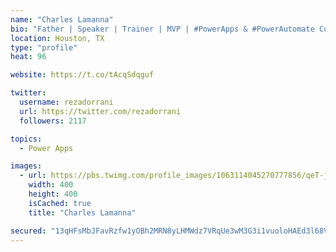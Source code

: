 ```yaml
---
name: "Charles Lamanna"
bio: "Father | Speaker | Trainer | MVP | #PowerApps & #PowerAutomate Community Super User | YouTuber Right-pointing triangle http://youtube.com/c/rezadorrani | Learn - Share - Clockwise rightwards and leftwards open circle arrows"
location: Houston, TX
type: "profile"
heat: 96

website: https://t.co/tAcqSdqguf

twitter:
  username: rezadorrani
  url: https://twitter.com/rezadorrani
  followers: 2117

topics:
  - Power Apps

images:
  - url: https://pbs.twimg.com/profile_images/1063114045270777856/qeT-jpWr_400x400.jpg
    width: 400
    height: 400
    isCached: true
    title: "Charles Lamanna"

secured: "13qHFsMbJFavRzfw1yOBh2MRN8yLHMWdz7VRqUe3wM3G3i1vuoloHAEd3l68VIEhR4SSJUEOHfyiQ693GUjfQgnUcQHfwnL6swLVWg2DRfD3f2rQTgiTDN3CidH9ASJ2adt1peRxq7tb98F9l3nsVZTN6U917EU5d28Dg+7DjvG7O+XC4q5nVQPIVIckgyHmDBD5azVk9U04PoK5Fyj2+mTgMF3rBXeH2mnBfigO9FbO4afJw3dso2BjI5CuBCaqcV+ZeAkrgE1obD6Ta+EQu3irr3FWBIbNyq4NtzgU8JNnCdSYv22Ti0i9YjN08FaF1nHkK38osdGr+EcijaPnXCeKK8JMLaRDZv1CP1MxArLw4GOdy1kd1gJipgXNKIiqKcduGyLb5f1uBFgUJwXGkEZovWFonxLs1OH0ihTKTis=;h23eU1zpJ7yAh6KTC+su4g=="
---
```



